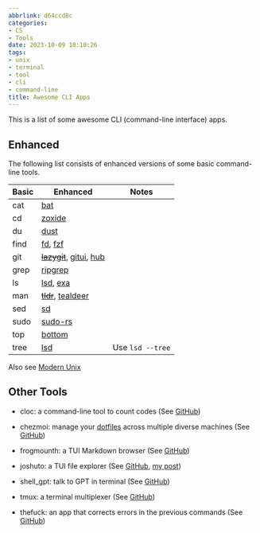 ```yaml
---
abbrlink: d64ccd8c
categories:
- CS
- Tools
date: 2023-10-09 18:10:26
tags:
- unix
- terminal
- tool
- cli
- command-line
title: Awesome CLI Apps
---
```


This is a list of some awesome CLI (command-line interface) apps.

<!--more-->

## Enhanced

The following list consists of enhanced versions of some basic command-line tools.

| Basic | Enhanced                                                                                                                                     | Notes            |
| ----- | -------------------------------------------------------------------------------------------------------------------------------------------- | ---------------- |
| cat   | [bat](https://github.com/sharkdp/bat)                                                                                                        |                  |
| cd    | [zoxide](https://github.com/ajeetdsouza/zoxide)                                                                                              |                  |
| du    | [dust](https://github.com/bootandy/dust)                                                                                                     |                  |
| find  | [fd](https://github.com/sharkdp/fd), [fzf](https://github.com/junegunn/fzf)                                                                  |                  |
| git   | ~~[lazygit](https://github.com/jesseduffield/lazygit)~~, [gitui]([https://github.com/extrawurst/gitui), [hub](https://github.com/mislav/hub) |                  |
| grep  | [ripgrep](https://github.com/BurntSushi/ripgrep)                                                                                             |                  |
| ls    | [lsd](https://github.com/lsd-rs/lsd), [exa](https://github.com/ogham/exa)                                                                    |                  |
| man   | ~~[tldr](https://github.com/tldr-pages/tldr)~~, [tealdeer](https://github.com/dbrgn/tealdeer)                                                |                  |
| sed   | [sd](https://github.com/chmln/sd)                                                                                                            |                  |
| sudo  | [sudo-rs](https://github.com/memorysafety/sudo-rs)                                                                                           |                  |
| top   | [bottom](https://github.com/ClementTsang/bottom)                                                                                             |                  |
| tree  | [lsd](https://github.com/lsd-rs/lsd)                                                                                                         | Use `lsd --tree` |

Also see [Modern Unix](https://github.com/ibraheemdev/modern-unix)

## Other Tools

- cloc: a command-line tool to count codes (See [GitHub](https://github.com/AlDanial/cloc))

- chezmoi: manage your [dotfiles](https://dotfiles.github.io/) across multiple diverse machines (See [GitHub](https://github.com/twpayne/chezmoi))

- frogmounth: a TUI Markdown browser (See [GitHub](https://github.com/Textualize/frogmouth))

- joshuto: a TUI file explorer (See [GitHub](https://github.com/kamiyaa/joshuto), [my post](/posts/348795e3))

- shell_gpt: talk to GPT in terminal (See [GitHub](https://github.com/TheR1D/shell_gpt))

- tmux: a terminal multiplexer (See [GitHub](https://github.com/tmux/tmux))

- thefuck: an app that corrects errors in the previous commands (See [GitHub](https://github.com/nvbn/thefuck))